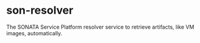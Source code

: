 # son-resolver
The SONATA Service Platform resolver service to retrieve artifacts, like VM images, automatically.
